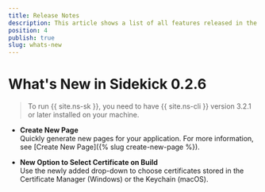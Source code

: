 ```yaml
---
title: Release Notes
description: This article shows a list of all features released in the latest version of Sidekick.
position: 4
publish: true
slug: whats-new
---
```


# What's New in Sidekick 0.2.6

> To run {{ site.ns-sk }}, you need to have {{ site.ns-cli }} version 3.2.1 or later installed on your machine. 

* **Create New Page**<br/> Quickly generate new pages for your application. For more information, see [Create New Page]({% slug create-new-page %}).

* **New Option to Select Certificate on Build**<br/> Use the newly added drop-down to choose certificates stored in the Certificate Manager (Windows) or the Keychain (macOS).
	
